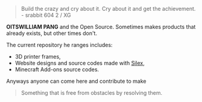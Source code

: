 > Build the crazy and cry about it. Cry about it and get the achievement. - srabbit 604 2 / XG


**OITSWILLIAM PANG** and the Open Source. Sometimes makes products that already exists, but other times don't.

The current repository he ranges includes:
* 3D printer frames,
* Website designs and source codes made with [Silex](https://github.com/silexlabs/Silex),
* Minecraft Add-ons source codes.

Anyways anyone can come here and contribute to make 
>Something that is free from obstacles by resolving them.
